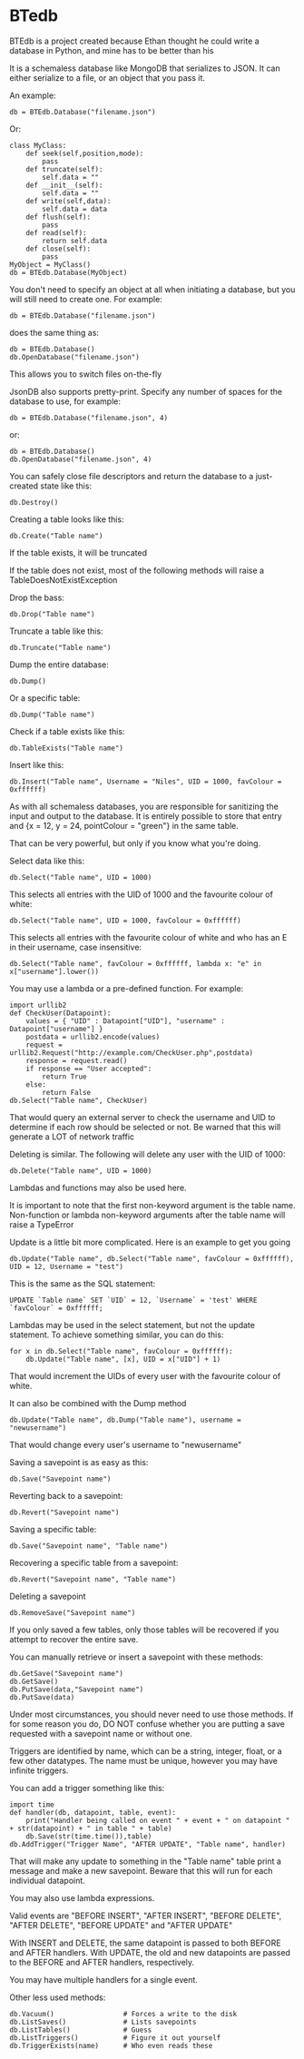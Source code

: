 # BTedb
BTEdb is a project created because Ethan thought he could write a database in Python, and mine has to be better than his

It is a schemaless database like MongoDB that serializes to JSON. It can either serialize to a file, or an object that you pass it.

An example:

    db = BTEdb.Database("filename.json")

Or:

    class MyClass:
        def seek(self,position,mode):
            pass
        def truncate(self):
            self.data = ""
        def __init__(self):
            self.data = ""
        def write(self,data):
            self.data = data
        def flush(self):
            pass
        def read(self):
            return self.data
        def close(self):
            pass
    MyObject = MyClass()
    db = BTEdb.Database(MyObject)

You don't need to specify an object at all when initiating a database, but you will still need to create one. For example:

    db = BTEdb.Database("filename.json")

does the same thing as:

    db = BTEdb.Database()
    db.OpenDatabase("filename.json")

This allows you to switch files on-the-fly

JsonDB also supports pretty-print. Specify any number of spaces for the database to use, for example:

    db = BTEdb.Database("filename.json", 4)

or:

    db = BTEdb.Database()
    db.OpenDatabase("filename.json", 4)


You can safely close file descriptors and return the database to a just-created state like this:

    db.Destroy()

Creating a table looks like this:

    db.Create("Table name")

If the table exists, it will be truncated

If the table does not exist, most of the following methods will raise a TableDoesNotExistException

Drop the bass:

    db.Drop("Table name")

Truncate a table like this:

    db.Truncate("Table name")

Dump the entire database:

    db.Dump()

Or a specific table:

    db.Dump("Table name")

Check if a table exists like this:

    db.TableExists("Table name")

Insert like this:

    db.Insert("Table name", Username = "Niles", UID = 1000, favColour = 0xffffff)

As with all schemaless databases, you are responsible for sanitizing the input and output to the database. It is entirely possible to store that entry and {x = 12, y = 24, pointColour = "green"} in the same table. 

That can be very powerful, but only if you know what you're doing.

Select data like this:

    db.Select("Table name", UID = 1000)

This selects all entries with the UID of 1000 and the favourite colour of white:

    db.Select("Table name", UID = 1000, favColour = 0xffffff)

This selects all entries with the favourite colour of white and who has an E in their username, case insensitive:

    db.Select("Table name", favColour = 0xffffff, lambda x: "e" in x["username"].lower())
	
You may use a lambda or a pre-defined function. For example:

    import urllib2
	def CheckUser(Datapoint):
		values = { "UID" : Datapoint["UID"], "username" : Datapoint["username"] }
		postdata = urllib2.encode(values)
		request = urllib2.Request("http://example.com/CheckUser.php",postdata)
		response = request.read()
		if response == "User accepted":
			return True
		else:
			return False
	db.Select("Table name", CheckUser)
	
That would query an external server to check the username and UID to determine if each row should be selected or not. Be warned that this will generate a LOT of network traffic

Deleting is similar. The following will delete any user with the UID of 1000:

    db.Delete("Table name", UID = 1000)

Lambdas and functions may also be used here.

It is important to note that the first non-keyword argument is the table name. Non-function or lambda non-keyword arguments after the table name will raise a TypeError

Update is a little bit more complicated. Here is an example to get you going

    db.Update("Table name", db.Select("Table name", favColour = 0xffffff), UID = 12, Username = "test")

This is the same as the SQL statement:

    UPDATE `Table name` SET `UID` = 12, `Username` = 'test' WHERE `favColour` = 0xffffff;

Lambdas may be used in the select statement, but not the update statement. To achieve something similar, you can do this:

    for x in db.Select("Table name", favColour = 0xffffff):
        db.Update("Table name", [x], UID = x["UID"] + 1)

That would increment the UIDs of every user with the favourite colour of white.

It can also be combined with the Dump method

    db.Update("Table name", db.Dump("Table name"), username = "newusername")
	
That would change every user's username to "newusername"

Saving a savepoint is as easy as this:

    db.Save("Savepoint name")
	
Reverting back to a savepoint:

    db.Revert("Savepoint name")
	
Saving a specific table:

	db.Save("Savepoint name", "Table name")
	
Recovering a specific table from a savepoint:

    db.Revert("Savepoint name", "Table name")
	
Deleting a savepoint

	db.RemoveSave("Savepoint name")
	
If you only saved a few tables, only those tables will be recovered if you attempt to recover the entire save.

You can manually retrieve or insert a savepoint with these methods:

    db.GetSave("Savepoint name")
	db.GetSave()
    db.PutSave(data,"Savepoint name")
	db.PutSave(data)
	
Under most circumstances, you should never need to use those methods. If for some reason you do, DO NOT confuse whether you are putting a save requested with a savepoint name or without one.

Triggers are identified by name, which can be a string, integer, float, or a few other datatypes. The name must be unique, however you may have infinite triggers.

You can add a trigger something like this:

    import time
    def handler(db, datapoint, table, event):
		print("Handler being called on event " + event + " on datapoint " + str(datapoint) + " in table " + table)
		db.Save(str(time.time()),table)
    db.AddTrigger("Trigger Name", "AFTER UPDATE", "Table name", handler)

That will make any update to something in the "Table name" table print a message and make a new savepoint. Beware that this will run for each individual datapoint.

You may also use lambda expressions.

Valid events are "BEFORE INSERT", "AFTER INSERT", "BEFORE DELETE", "AFTER DELETE", "BEFORE UPDATE" and "AFTER UPDATE"

With INSERT and DELETE, the same datapoint is passed to both BEFORE and AFTER handlers. With UPDATE, the old and new datapoints are passed to the BEFORE and AFTER handlers, respectively.

You may have multiple handlers for a single event.

Other less used methods:

    db.Vacuum()                 # Forces a write to the disk
	db.ListSaves()              # Lists savepoints
    db.ListTables()             # Guess
	db.ListTriggers()           # Figure it out yourself
	db.TriggerExists(name)      # Who even reads these